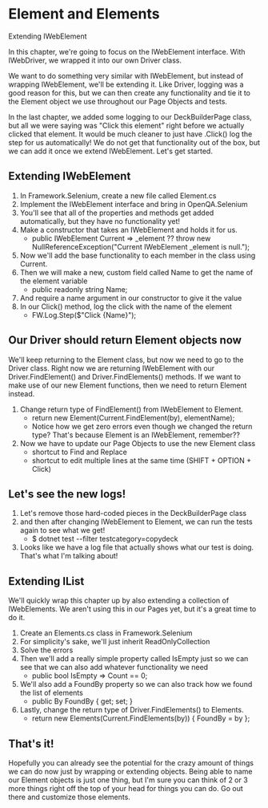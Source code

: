 # Element and Elements
Extending IWebElement

In this chapter, we're going to focus on the IWebElement interface. With IWebDriver, we wrapped it into our own Driver class.

We want to do something very similar with IWebElement, but instead of wrapping IWebElement, we'll be extending it. Like Driver, logging was a good reason for this, but we can then create any functionality and tie it to the Element object we use throughout our Page Objects and tests.

In the last chapter, we added some logging to our DeckBuilderPage class, but all we were saying was "Click this element" right before we actually clicked that element. It would be much cleaner to just have .Click() log the step for us automatically! We do not get that functionality out of the box, but we can add it once we extend IWebElement. Let's get started.

## Extending IWebElement
1. In Framework.Selenium, create a new file called Element.cs
2. Implement the IWebElement interface and bring in OpenQA.Selenium
3. You'll see that all of the properties and methods get added automatically, but they have no functionality yet!
4. Make a constructor that takes an IWebElement and holds it for us.
    - public IWebElement Current => _element ?? throw new NullReferenceException("Current IWebElement _element is null.");
5. Now we'll add the base functionality to each member in the class using Current.
6. Then we will make a new, custom field called Name to get the name of the element variable
    - public readonly string Name;
7. And require a name argument in our constructor to give it the value
8. In our Click() method, log the click with the name of the element
    - FW.Log.Step($"Click {Name}");

## Our Driver should return Element objects now
We'll keep returning to the Element class, but now we need to go to the Driver class. Right now we are returning IWebElement with our Driver.FindElement() and Driver.FindElements() methods. If we want to make use of our new Element functions, then we need to return Element instead.
1. Change return type of FindElement() from IWebElement to Element.
    - return new Element(Current.FindElement(by), elementName);
    - Notice how we get zero errors even though we changed the return type? That's because Element is an IWebElement, remember??
2. Now we have to update our Page Objects to use the new Element class
    - shortcut to Find and Replace
    - shortcut to edit multiple lines at the same time (SHIFT + OPTION + Click)

## Let's see the new logs!
1. Let's remove those hard-coded pieces in the DeckBuilderPage class
2. and then after changing IWebElement to Element, we can run the tests again to see what we get!
    - $ dotnet test --filter testcategory=copydeck
3. Looks like we have a log file that actually shows what our test is doing. That's what I'm talking about!

## Extending IList<IWebElement>
We'll quickly wrap this chapter up by also extending a collection of IWebElements. We aren't using this in our Pages yet, but it's a great time to do it.

1. Create an Elements.cs class in Framework.Selenium
2. For simplicity's sake, we'll just inherit ReadOnlyCollection<IWebElement>
3. Solve the errors
4. Then we'll add a really simple property called IsEmpty just so we can see that we can also add whatever functionality we need
    - public bool IsEmpty => Count == 0;
5. We'll also add a FoundBy property so we can also track how we found the list of elements
    - public By FoundBy { get; set; }
6. Lastly, change the return type of Driver.FindElements() to Elements.
    - return new Elements(Current.FindElements(by)) { FoundBy = by };

## That's it!
Hopefully you can already see the potential for the crazy amount of things we can do now just by wrapping or extending objects. Being able to name our Element objects is just one thing, but I'm sure you can think of 2 or 3 more things right off the top of your head for things you can do. Go out there and customize those elements.

